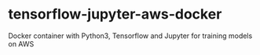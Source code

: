 # tensorflow-jupyter-aws-docker
Docker container with Python3, Tensorflow and Jupyter for training models on AWS


